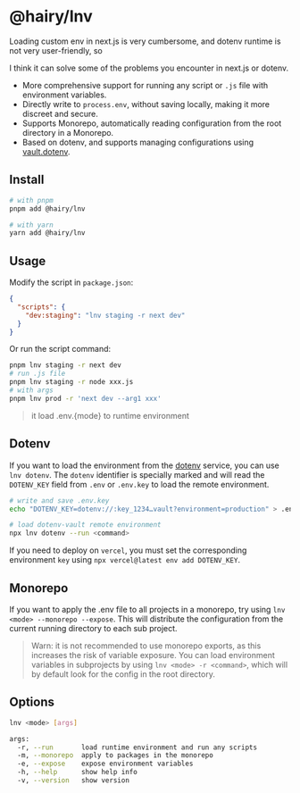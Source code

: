 # @hairy/lnv

Loading custom env in next.js is very cumbersome, and dotenv runtime is not very user-friendly, so

I think it can solve some of the problems you encounter in next.js or dotenv.

- More comprehensive support for running any script or `.js` file with environment variables.
- Directly write to `process.env`, without saving locally, making it more discreet and secure.
- Supports Monorepo, automatically reading configuration from the root directory in a Monorepo.
- Based on dotenv, and supports managing configurations using [vault.dotenv](https://vault.dotenv.org/ui/ui1/project/b0Cgew/env-vault).

## Install

```sh
# with pnpm
pnpm add @hairy/lnv

# with yarn
yarn add @hairy/lnv
```

## Usage

Modify the script in `package.json`:

```json
{
  "scripts": {
    "dev:staging": "lnv staging -r next dev"
  }
}
```

Or run the script command:

```sh
pnpm lnv staging -r next dev
# run .js file
pnpm lnv staging -r node xxx.js
# with args
pnpm lnv prod -r 'next dev --arg1 xxx'
```

> it load .env.{mode} to runtime environment

## Dotenv

If you want to load the environment from the [dotenv](https://www.dotenvx.com/) service, you can use `lnv dotenv`. The `dotenv` identifier is specially marked and will read the `DOTENV_KEY` field from `.env` or `.env.key` to load the remote environment.

```sh
# write and save .env.key
echo "DOTENV_KEY=dotenv://:key_1234…vault?environment=production" > .env.key

# load dotenv-vault remote environment
npx lnv dotenv --run <command>
```

If you need to deploy on `vercel`, you must set the corresponding environment `key` using `npx vercel@latest env add DOTENV_KEY`.

## Monorepo

If you want to apply the .env file to all projects in a monorepo, try using `lnv <mode> --monorepo --expose`. This will distribute the configuration from the current running directory to each sub project.

> Warn: it is not recommended to use monorepo exports, as this increases the risk of variable exposure. You can load environment variables in subprojects by using `lnv <mode> -r <command>`, which will by default look for the config in the root directory.

## Options

```sh
lnv <mode> [args]

args:
  -r, --run       load runtime environment and run any scripts            [array]
  -m, --monorepo  apply to packages in the monorepo                       [boolean]
  -e, --expose    expose environment variables                            [boolean]
  -h, --help      show help info                                          [boolean]
  -v, --version   show version                                            [boolean]
```
